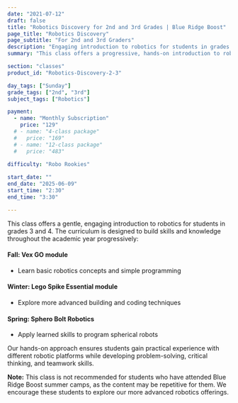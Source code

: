 ```yaml
---
date: "2021-07-12"
draft: false
title: "Robotics Discovery for 2nd and 3rd Grades | Blue Ridge Boost"
page_title: "Robotics Discovery"
page_subtitle: "For 2nd and 3rd Graders"
description: "Engaging introduction to robotics for students in grades 2 and 3."
summary: "This class offers a progressive, hands-on introduction to robotics for students in grades 2 and 3, covering Vex GO, Lego Spike Essential, and Sphero Bolt Robotics throughout the academic year, while developing problem-solving, critical thinking, and teamwork skills."

section: "classes"
product_id: "Robotics-Discovery-2-3"

day_tags: ["Sunday"]
grade_tags: ["2nd", "3rd"]
subject_tags: ["Robotics"]

payment:
  - name: "Monthly Subscription"
    price: "129"
  # - name: "4-class package"
  #   price: "169"
  # - name: "12-class package"
  #   price: "483"
  
difficulty: "Robo Rookies"

start_date: ""
end_date: "2025-06-09"
start_time: "2:30"
end_time: "3:30"

---
```


<p>This class offers a gentle, engaging introduction to robotics for students in grades 3 and 4. The curriculum is designed to build skills and knowledge throughout the academic year progressively:</p>

<h4>Fall: Vex GO module</h4>
<ul>
    <li>Learn basic robotics concepts and simple programming</li>
</ul>

<h4>Winter: Lego Spike Essential module</h4>
<ul>
    <li>Explore more advanced building and coding techniques</li>
</ul>

<h4>Spring: Sphero Bolt Robotics</h4>
<ul>
    <li>Apply learned skills to program spherical robots</li>
</ul>

<p>Our hands-on approach ensures students gain practical experience with different robotic platforms while developing problem-solving, critical thinking, and teamwork skills.</p>

<p><strong>Note:</strong> This class is not recommended for students who have attended Blue Ridge Boost summer camps, as the content may be repetitive for them. We encourage these students to explore our more advanced robotics offerings.</p>
